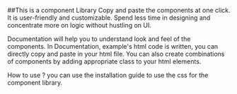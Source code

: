 ##This is a component Library
Copy and paste the components at one click. It is user-friendly and customizable. 
Spend less time in designing and concentrate more on logic without hustling on UI.

Documentation will help you to understand look and feel of the components.
In Documentation, example's html code is written, you can directly copy and paste in your html file.
You can also create combinations of components by adding appropriate class to your html elements.

How to use ?
you can use the installation guide to use the css for the component library.




